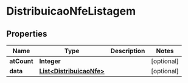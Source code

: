 

# DistribuicaoNfeListagem


## Properties

| Name | Type | Description | Notes |
|------------ | ------------- | ------------- | -------------|
|**atCount** | **Integer** |  |  [optional] |
|**data** | [**List&lt;DistribuicaoNfe&gt;**](DistribuicaoNfe.md) |  |  [optional] |



